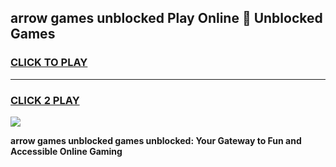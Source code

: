
## arrow games unblocked Play Online 👋 Unblocked Games
<h3>
<a href="https://premium.freeplayer.one?title=arrow_games_unblocked&ref=19F">CLICK TO PLAY</a></h3>
<hr>

<h3>
<a href="https://premium.freeplayer.one?title=arrow_games_unblocked&ref=19F">CLICK 2 PLAY</a>
  
</h3>

<a href="https://premium.freeplayer.one?title=arrow_games_unblocked&ref=19F"><img src="https://clearcache.store/games.png"></a>


**arrow games unblocked games unblocked: Your Gateway to Fun and Accessible Online Gaming**
